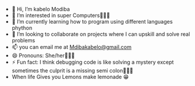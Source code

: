 - 👋 Hi, I’m kabelo Modiba
- 👀 I’m interested in super Computers👩🏾‍💻
- 🌱 I’m currently learning how to program using different languages phython
- 💞️ I’m looking to collaborate on projects where I can upskill and solve real problems 
- 📫 you can email me at Mdibakabelo@gmail.com
- 😄 Pronouns: She/her👩🏽‍🔧
- ⚡ Fun fact: I think debugging code is like solving a mystery except sometimes the culprit is a missing semi colon🤦🏽‍♀️
- When life Gives you Lemons make lemonade 😁
<!---
Mdibakabelo/Mdibakabelo is a ✨ special ✨ repository because its `README.md` (this file) appears on your GitHub profile.
You can click the Preview link to take a look at your changes.
--->
